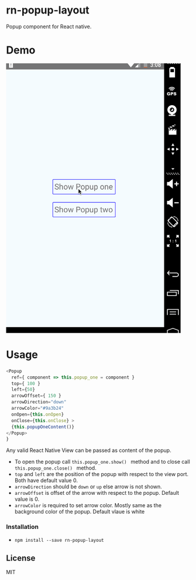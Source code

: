 # rn-popup-layout
Popup component for React native. 

# Demo
![rn-halfcard Demo](https://github.com/chethann/rn-popup/blob/master/demo/demo.gif)

# Usage

```javascript
<Popup
  ref={ component => this.popup_one = component }
  top={ 100 }
  left={50}
  arrowOffset={ 150 }
  arrowDirection="down"
  arrowColor="#9a3b24"
  onOpen={this.onOpen}
  onClose={this.onClose} >
  {this.popupOneContent()}
</Popup>
}
```

Any valid React Native View can be passed as content of the popup.
- To open the popup call ```this.popup_one.show() ``` method and to close call ```this.popup_one.close() ``` method.
- ```top``` and ```left``` are the position of the popup with respect to the view port. Both have default value 0.
- ```arrowDirection``` should be ```down``` or ```up``` else arrow is not shown.
- ```arrowOffset``` is offset of the arrow with respect to the popup. Default value is 0.
- ```arrowColor``` is required to set arrow color. Mostly same as the background color of the popup. Default vlaue is white 

### Installation
- `npm install --save rn-popup-layout`

License
----
MIT






